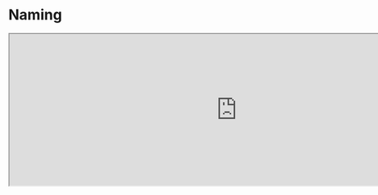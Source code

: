 # Naming

<iframe
    src="https://en.wikipedia.org/wiki/Git#Naming"
    width="900"
    height="300"
    class="mt-15"
/>